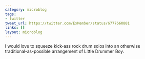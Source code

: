 ```yaml
---
category: microblog
tags:
- twitter
tweet_url: https://twitter.com/ExMember/status/6777660881
links: []
layout: microblog
---
```

I would love to squeeze kick-ass rock drum solos into an otherwise traditional-as-possible arrangement of Little Drummer Boy.
